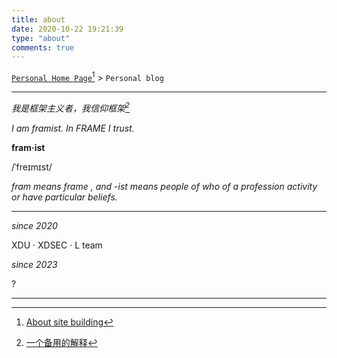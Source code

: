```yaml
---
title: about
date: 2020-10-22 19:21:39
type: "about"
comments: true
---
```


[`Personal Home Page`](http://framist.top)[^1] > `Personal blog`

---

*我是框架主义者，我信仰框架[^2]*

*I am framist. In FRAME I trust.*

**fram·ist**

/ˈfreɪmɪst/

*fram means frame , and -ist means people of who of a profession activity or have particular beliefs.*

---

*since 2020*

XDU  ·  XDSEC   · L team

*since 2023*

?

---

[^1]: [About site building](https://framist.github.io/post/build-site-for-framist-top.html)

[^2]: [一个备用的解释](https://framist.github.io/post/frame-2023.html)